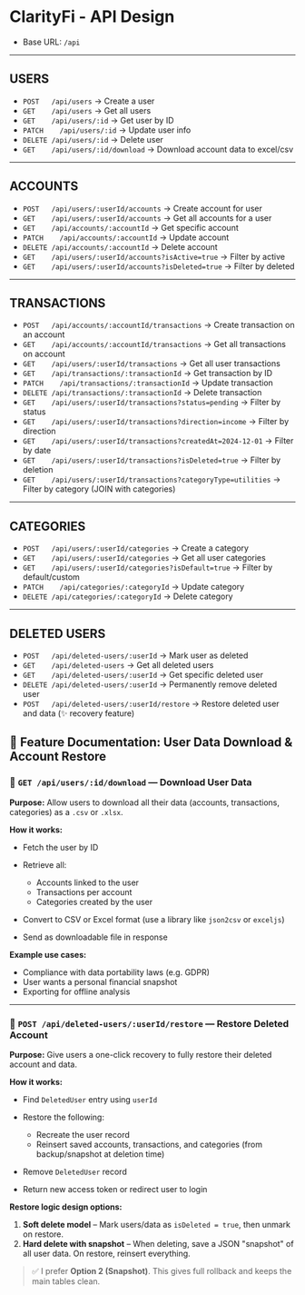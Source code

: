 # ClarityFi - API Design

- Base URL: `/api`

---

## USERS

- `POST   /api/users` → Create a user
- `GET    /api/users` → Get all users
- `GET    /api/users/:id` → Get user by ID
- `PATCH    /api/users/:id` → Update user info
- `DELETE /api/users/:id` → Delete user
- `GET    /api/users/:id/download` → Download account data to excel/csv

---

## ACCOUNTS

- `POST   /api/users/:userId/accounts` → Create account for user
- `GET    /api/users/:userId/accounts` → Get all accounts for a user
- `GET    /api/accounts/:accountId` → Get specific account
- `PATCH    /api/accounts/:accountId` → Update account
- `DELETE /api/accounts/:accountId` → Delete account
- `GET    /api/users/:userId/accounts?isActive=true` → Filter by active
- `GET    /api/users/:userId/accounts?isDeleted=true` → Filter by deleted

---

## TRANSACTIONS

- `POST   /api/accounts/:accountId/transactions` → Create transaction on an account
- `GET    /api/accounts/:accountId/transactions` → Get all transactions on account
- `GET    /api/users/:userId/transactions` → Get all user transactions
- `GET    /api/transactions/:transactionId` → Get transaction by ID
- `PATCH    /api/transactions/:transactionId` → Update transaction
- `DELETE /api/transactions/:transactionId` → Delete transaction
- `GET    /api/users/:userId/transactions?status=pending` → Filter by status
- `GET    /api/users/:userId/transactions?direction=income` → Filter by direction
- `GET    /api/users/:userId/transactions?createdAt=2024-12-01` → Filter by date
- `GET    /api/users/:userId/transactions?isDeleted=true` → Filter by deletion
- `GET    /api/users/:userId/transactions?categoryType=utilities` → Filter by category (JOIN with categories)

---

## CATEGORIES

- `POST   /api/users/:userId/categories` → Create a category
- `GET    /api/users/:userId/categories` → Get all user categories
- `GET    /api/users/:userId/categories?isDefault=true` → Filter by default/custom
- `PATCH    /api/categories/:categoryId` → Update category
- `DELETE /api/categories/:categoryId` → Delete category

---

## DELETED USERS

- `POST   /api/deleted-users/:userId` → Mark user as deleted
- `GET    /api/deleted-users` → Get all deleted users
- `GET    /api/deleted-users/:userId` → Get specific deleted user
- `DELETE /api/deleted-users/:userId` → Permanently remove deleted user
- `POST   /api/deleted-users/:userId/restore` → Restore deleted user and data (✨ recovery feature)

## 📄 Feature Documentation: User Data Download & Account Restore

### 🔽 `GET /api/users/:id/download` — Download User Data

**Purpose:** Allow users to download all their data (accounts, transactions, categories) as a `.csv` or `.xlsx`.

**How it works:**

- Fetch the user by ID
- Retrieve all:

  - Accounts linked to the user
  - Transactions per account
  - Categories created by the user

- Convert to CSV or Excel format (use a library like `json2csv` or `exceljs`)
- Send as downloadable file in response

**Example use cases:**

- Compliance with data portability laws (e.g. GDPR)
- User wants a personal financial snapshot
- Exporting for offline analysis

---

### 🧬 `POST /api/deleted-users/:userId/restore` — Restore Deleted Account

**Purpose:** Give users a one-click recovery to fully restore their deleted account and data.

**How it works:**

- Find `DeletedUser` entry using `userId`
- Restore the following:

  - Recreate the user record
  - Reinsert saved accounts, transactions, and categories (from backup/snapshot at deletion time)

- Remove `DeletedUser` record
- Return new access token or redirect user to login

**Restore logic design options:**

1. **Soft delete model** – Mark users/data as `isDeleted = true`, then unmark on restore.
2. **Hard delete with snapshot** – When deleting, save a JSON "snapshot" of all user data. On restore, reinsert everything.

> ✅ I prefer **Option 2 (Snapshot)**. This gives full rollback and keeps the main tables clean.
